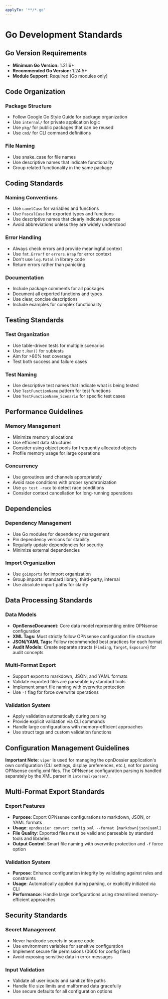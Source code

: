 ```yaml
---
applyTo: '**/*.go'
---
```


# Go Development Standards

## Go Version Requirements

- **Minimum Go Version:** 1.21.6+
- **Recommended Go Version:** 1.24.5+
- **Module Support:** Required (Go modules only)

## Code Organization

### Package Structure

- Follow Google Go Style Guide for package organization
- Use `internal/` for private application logic
- Use `pkg/` for public packages that can be reused
- Use `cmd/` for CLI command definitions

### File Naming

- Use snake_case for file names
- Use descriptive names that indicate functionality
- Group related functionality in the same package

## Coding Standards

### Naming Conventions

- Use `camelCase` for variables and functions
- Use `PascalCase` for exported types and functions
- Use descriptive names that clearly indicate purpose
- Avoid abbreviations unless they are widely understood

### Error Handling

- Always check errors and provide meaningful context
- Use `fmt.Errorf` or `errors.Wrap` for error context
- Don't use `log.Fatal` in library code
- Return errors rather than panicking

### Documentation

- Include package comments for all packages
- Document all exported functions and types
- Use clear, concise descriptions
- Include examples for complex functionality

## Testing Standards

### Test Organization

- Use table-driven tests for multiple scenarios
- Use `t.Run()` for subtests
- Aim for >80% test coverage
- Test both success and failure cases

### Test Naming

- Use descriptive test names that indicate what is being tested
- Use `TestFunctionName` pattern for test functions
- Use `TestFunctionName_Scenario` for specific test cases

## Performance Guidelines

### Memory Management

- Minimize memory allocations
- Use efficient data structures
- Consider using object pools for frequently allocated objects
- Profile memory usage for large operations

### Concurrency

- Use goroutines and channels appropriately
- Avoid race conditions with proper synchronization
- Use `go test -race` to detect race conditions
- Consider context cancellation for long-running operations

## Dependencies

### Dependency Management

- Use Go modules for dependency management
- Pin dependency versions for stability
- Regularly update dependencies for security
- Minimize external dependencies

### Import Organization

- Use `goimports` for import organization
- Group imports: standard library, third-party, internal
- Use absolute import paths for clarity

## Data Processing Standards

### Data Models

- **OpnSenseDocument:** Core data model representing entire OPNsense configuration
- **XML Tags:** Must strictly follow OPNsense configuration file structure
- **JSON/YAML Tags:** Follow recommended best practices for each format
- **Audit Models:** Create separate structs (`Finding`, `Target`, `Exposure`) for audit concepts

### Multi-Format Export

- Support export to markdown, JSON, and YAML formats
- Validate exported files are parseable by standard tools
- Implement smart file naming with overwrite protection
- Use `-f` flag for force overwrite operations

### Validation System

- Apply validation automatically during parsing
- Provide explicit validation via CLI commands
- Handle large configurations with memory-efficient approaches
- Use struct tags and custom validation functions

## Configuration Management Guidelines

**Important Note**: `viper` is used for managing the opnDossier application's own configuration (CLI settings, display preferences, etc.), not for parsing OPNsense config.xml files. The OPNsense configuration parsing is handled separately by the XML parser in `internal/parser/`.

## Multi-Format Export Standards

### Export Features

- **Purpose**: Export OPNsense configurations to markdown, JSON, or YAML formats
- **Usage**: `opndossier convert config.xml --format [markdown|json|yaml]`
- **File Quality**: Exported files must be valid and parseable by standard tools and libraries
- **Output Control**: Smart file naming with overwrite protection and `-f` force option

### Validation System

- **Purpose**: Enhance configuration integrity by validating against rules and constraints
- **Usage**: Automatically applied during parsing, or explicitly initiated via CLI
- **Performance**: Handle large configurations using streamlined memory-efficient approaches

## Security Standards

### Secret Management

- Never hardcode secrets in source code
- Use environment variables for sensitive configuration
- Implement secure file permissions (0600 for config files)
- Avoid exposing sensitive data in error messages

### Input Validation

- Validate all user inputs and sanitize file paths
- Handle file size limits and malformed data gracefully
- Use secure defaults for all configuration options
